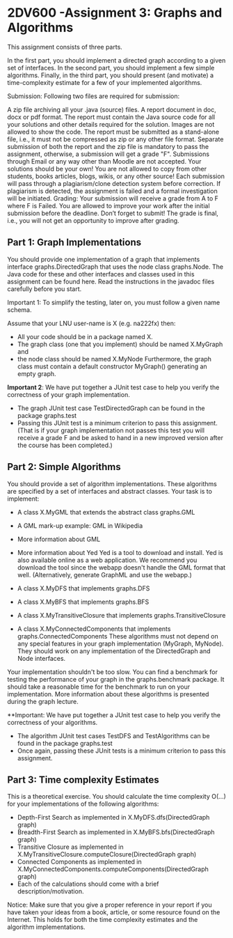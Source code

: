 # 2DV600 -Assignment 3: Graphs and Algorithms
This assignment consists of three parts.

In the first part, you should implement a directed graph according to a given set of interfaces.
In the second part, you should implement a few simple algorithms.
Finally, in the third part, you should present (and motivate) a time-complexity estimate for a few of your implemented algorithms. 

Submission: Following two files are required for submission:

A zip file archiving all your .java (source) files.
A report document in doc, docx or pdf format. The report must contain the Java source code for all your solutions and other details required for the solution. Images are not allowed to show the code. The report must be submitted as a stand-alone file, i.e., it must not be compressed as zip or any other file format.
Separate submission of both the report and the zip file is mandatory to pass the assignment, otherwise, a submission will get a grade "F".
Submissions through Email or any way other than Moodle are not accepted.
Your solutions should be your own! You are not allowed to copy from other students, books articles, blogs, wikis, or any other source! Each submission will pass through a plagiarism/clone detection system before correction. If plagiarism is detected, the assignment is failed and a formal investigation will be initiated. 
Grading: Your submission will receive a grade from A to F where F is Failed. You are allowed to improve your work after the initial submission before the deadline. Don’t forget to submit! The grade is final, i.e., you will not get an opportunity to improve after grading.

## Part 1: Graph Implementations
You should provide one implementation of a graph that implements interface graphs.DirectedGraph that uses the node class graphs.Node. The Java code for these and other interfaces and classes used in this assignment can be found here. Read the instructions in the javadoc files carefully before you start.

Important 1: To simplify the testing, later on, you must follow a given name schema. 

Assume that your LNU user-name is X (e.g. na222fx) then:

* All your code should be in a package named X.
* The graph class (one that you implement) should be named X.MyGraph and
* the node class should be named X.MyNode
Furthermore, the graph class must contain a default constructor MyGraph() generating an empty graph.

**Important 2**: We have put together a JUnit test case to help you verify the correctness of your graph implementation.

* The graph JUnit test case TestDirectedGraph can be found in the package graphs.test
* Passing this JUnit test is a minimum criterion to pass this assignment. (That is if your graph implementation not passes this test you will receive a grade F and be asked to hand in a new improved version after the course has been completed.)

## Part 2: Simple Algorithms
You should provide a set of algorithm implementations. These algorithms are specified by a set of interfaces and abstract classes. Your task is to implement:

* A class X.MyGML that extends the abstract class graphs.GML
* A GML mark-up example: GML in Wikipedia
* More information about GML
* More information about Yed 
Yed is a tool to download and install. Yed is also available online as a web application. We recommend you download the tool since the webapp doesn't handle the GML format that well.  (Alternatively, generate GraphML and use the webapp.)

* A class X.MyDFS that implements graphs.DFS
* A class X.MyBFS that implements graphs.BFS
* A class X.MyTransitiveClosure that implements graphs.TransitiveClosure
* A class X.MyConnectedComponents that implements graphs.ConnectedComponents
These algorithms must not depend on any special features in your graph implementation (MyGraph, MyNode). They should work on any implementation of the DirectedGraph and Node interfaces.

Your implementation shouldn't be too slow. You can find a benchmark for testing the performance of your graph in the graphs.benchmark package. It should take a reasonable time for the benchmark to run on your implementation. More information about these algorithms is presented during the graph lecture. 

**Important: We have put together a JUnit test case to help you verify the correctness of your algorithms.

* The algorithm JUnit test cases TestDFS and TestAlgorithms can be found in the package graphs.test
* Once again, passing these JUnit tests is a minimum criterion to pass this assignment.

## Part 3: Time complexity Estimates
This is a theoretical exercise. You should calculate the time complexity O(...) for your implementations of the following algorithms:

* Depth-First Search as implemented in X.MyDFS.dfs(DirectedGraph<E> graph)
* Breadth-First Search as implemented in X.MyBFS.bfs(DirectedGraph<E> graph)
* Transitive Closure as implemented in X.MyTransitiveClosure.computeClosure(DirectedGraph<E> graph)
* Connected Components as implemented in X.MyConnectedComponents.computeComponents(DirectedGraph<E> graph)
* Each of the calculations should come with a brief description/motivation. 

Notice: Make sure that you give a proper reference in your report if you have taken your ideas from a book, article, or some resource found on the Internet. This holds for both the time complexity estimates and the algorithm implementations.